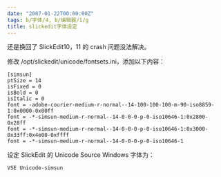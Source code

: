 ```yaml
---
date: "2007-01-22T00:00:00Z"
tags: b/字体/4, b/编辑器/1/g
title: slickedit字体设定
---
```


还是换回了 SlickEdit10，11 的 crash 问题没法解决。

修改 /opt/slickedit/unicode/fontsets.ini，添加以下内容：

    [simsun]
    ptSize = 14
    isFixed = 0
    isBold = 0
    isItalic = 0
    font = -adobe-courier-medium-r-normal--14-100-100-100-m-90-iso8859-1:0x0000-0x00ff
    font = -*-simsun-medium-r-normal--14-0-0-0-p-0-iso10646-1:0x2800-0x28ff
    font = -*-simsun-medium-r-normal--14-0-0-0-p-0-iso10646-1:0x3000-0x33ff:0x4e00-0xffff
    font = -*-simsun-medium-r-normal--14-0-0-0-p-0-iso10646-1 

设定 SlickEdit 的 Unicode Source Windows 字体为：

    VSE Unicode-simsun
